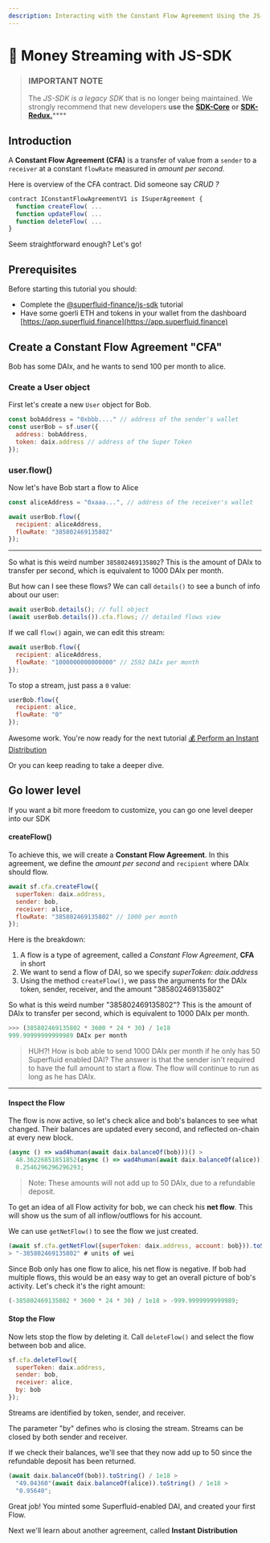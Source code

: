 ```yaml
---
description: Interacting with the Constant Flow Agreement Using the JS-SDK
---
```


# 🚰 Money Streaming with JS-SDK

> ### IMPORTANT NOTE
>
> The _JS-SDK is a legacy SDK_ that is no longer being maintained. We strongly recommend that new developers **use the** [**SDK-Core**](../../../developers/sdk-initialization/) **or** [**SDK-Redux.**](https://www.npmjs.com/package/@superfluid-finance/sdk-redux)****

## Introduction

A **Constant Flow Agreement (CFA)** is a transfer of value from a `sender` to a `receiver` at a constant `flowRate` measured in _amount per second_.

Here is overview of the CFA contract. Did someone say _CRUD ?_

```javascript
contract IConstantFlowAgreementV1 is ISuperAgreement {
  function createFlow( ...
  function updateFlow( ...
  function deleteFlow( ...
}
```

Seem straightforward enough? Let's go!

## Prerequisites

Before starting this tutorial you should:&#x20;

* Complete the [@superfluid-finance/js-sdk](./) tutorial
* Have some goerli ETH and tokens in your wallet from the dashboard [https://app.superfluid.finance](https://app.superfluid.finance)

## Create a Constant Flow Agreement "CFA"

Bob has some DAIx, and he wants to send 100 per month to alice.

### Create a User object

First let's create a new `User` object for Bob.&#x20;

```javascript
const bobAddress = "0xbbb...." // address of the sender's wallet
const userBob = sf.user({
  address: bobAddress, 
  token: daix.address // address of the Super Token
});
```

### user.flow()

Now let's have Bob start a flow to Alice

```javascript
const aliceAddress = "0xaaa...", // address of the receiver's wallet

await userBob.flow({
  recipient: aliceAddress,
  flowRate: "385802469135802"
});
```

****

So what is this weird number `385802469135802`? This is the amount of DAIx to transfer per second, which is equivalent to 1000 DAIx per month.

But how can I see these flows? We can call `details()` to see a bunch of info about our user:

```javascript
await userBob.details(); // full object
(await userBob.details()).cfa.flows; // detailed flows view
```

If we call `flow()` again, we can edit this stream:

```javascript
await userBob.flow({
  recipient: aliceAddress,
  flowRate: "1000000000000000" // 2592 DAIx per month
});
```

To stop a stream, just pass a `0` value:

```javascript
userBob.flow({
  recipient: alice,
  flowRate: "0"
});
```

Awesome work. You're now ready for the next tutorial [💰 Perform an Instant Distribution](broken-reference)

Or you can keep reading to take a deeper dive.

## Go lower level

If you want a bit more freedom to customize, you can go one level deeper into our SDK

#### createFlow()

To achieve this, we will create a **Constant Flow Agreement**. In this agreement, we define the _amount per second_ and `recipient` where DAIx should flow.

```javascript
await sf.cfa.createFlow({
  superToken: daix.address,
  sender: bob,
  receiver: alice,
  flowRate: "385802469135802" // 1000 per month
});
```

Here is the breakdown:

1. A flow is a type of agreement, called a _Constant Flow Agreement_, **CFA** in short
2. We want to send a flow of DAI, so we specify _superToken: daix.address_
3. Using the method `createFlow()`, we pass the arguments for the DAIx token, sender, receiver, and the amount "385802469135802"

So what is this weird number "385802469135802"? This is the amount of DAIx to transfer per second, which is equivalent to 1000 DAIx per month.

```python
>>> (385802469135802 * 3600 * 24 * 30) / 1e18
999.99999999999989 DAIx per month
```

> HUH?! How is bob able to send 1000 DAIx per month if he only has 50 Superfluid enabled DAI? The answer is that the sender isn't required to have the full amount to start a flow. The flow will continue to run as long as he has DAIx.

****

#### Inspect the Flow

The flow is now active, so let's check alice and bob's balances to see what changed. Their balances are updated every second, and reflected on-chain at every new block.

```javascript
(async () => wad4human(await daix.balanceOf(bob)))() >
  48.36226851851852(async () => wad4human(await daix.balanceOf(alice)))() >
  0.2546296296296293;
```

> Note: These amounts will not add up to 50 DAIx, due to a refundable deposit.

To get an idea of all Flow activity for bob, we can check his **net flow**. This will show us the sum of all inflow/outflows for his account.

We can use `getNetFlow()` to see the flow we just created.

```javascript
(await sf.cfa.getNetFlow({superToken: daix.address, account: bob})).toString()
> "-385802469135802" # units of wei
```

Since Bob only has one flow to alice, his net flow is negative. If bob had multiple flows, this would be an easy way to get an overall picture of bob's activity. Let's check it's the right amount:

```javascript
(-385802469135802 * 3600 * 24 * 30) / 1e18 > -999.9999999999989;
```

#### Stop the Flow

Now lets stop the flow by deleting it. Call `deleteFlow()` and select the flow between bob and alice.

```javascript
sf.cfa.deleteFlow({
  superToken: daix.address,
  sender: bob,
  receiver: alice,
  by: bob
});
```

Streams are identified by token, sender, and receiver.

The parameter "by" defines who is closing the stream. Streams can be closed by both sender and receiver.

If we check their balances, we'll see that they now add up to 50 since the refundable deposit has been returned.

```javascript
(await daix.balanceOf(bob)).toString() / 1e18 >
  "49.04360"(await daix.balanceOf(alice)).toString() / 1e18 >
  "0.95640";
```

Great job! You minted some Superfluid-enabled DAI, and created your first Flow.

Next we'll learn about another agreement, called **Instant Distribution**
